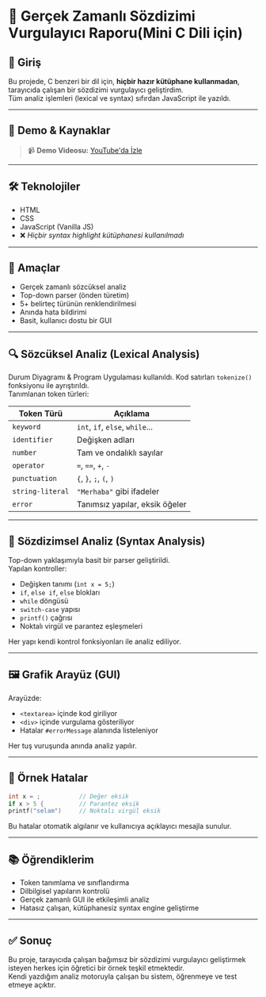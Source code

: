 
# 🎯 Gerçek Zamanlı Sözdizimi Vurgulayıcı Raporu(Mini C Dili için)

## 👋 Giriş

Bu projede, C benzeri bir dil için, **hiçbir hazır kütüphane kullanmadan**, tarayıcıda çalışan bir sözdizimi vurgulayıcı geliştirdim.  
Tüm analiz işlemleri (lexical ve syntax) sıfırdan JavaScript ile yazıldı.

---

## 🎥 Demo & Kaynaklar

> 📹 **Demo Videosu:** [YouTube'da İzle](https://youtu.be/dMZyoenbB8w)  


---

## 🛠️ Teknolojiler

- HTML
- CSS
- JavaScript (Vanilla JS)
- ❌ *Hiçbir syntax highlight kütüphanesi kullanılmadı*

---

## 🎯 Amaçlar

- Gerçek zamanlı sözcüksel analiz
- Top-down parser (önden türetim)
- 5+ belirteç türünün renklendirilmesi
- Anında hata bildirimi
- Basit, kullanıcı dostu bir GUI

---

## 🔍 Sözcüksel Analiz (Lexical Analysis)

Durum Diyagramı & Program Uygulaması kullanıldı.
Kod satırları `tokenize()` fonksiyonu ile ayrıştırıldı.  
Tanımlanan token türleri:

| Token Türü     | Açıklama                        |
|----------------|----------------------------------|
| `keyword`      | `int`, `if`, `else`, `while`... |
| `identifier`   | Değişken adları                  |
| `number`       | Tam ve ondalıklı sayılar         |
| `operator`     | `=`, `==`, `+`, `-`              |
| `punctuation`  | `{`, `}`, `;`, `(`, `)`          |
| `string-literal` | `"Merhaba"` gibi ifadeler     |
| `error`        | Tanımsız yapılar, eksik öğeler   |

---

## 🧠 Sözdizimsel Analiz (Syntax Analysis)

Top-down yaklaşımıyla basit bir parser geliştirildi.  
Yapılan kontroller:

- Değişken tanımı (`int x = 5;`)
- `if`, `else if`, `else` blokları
- `while` döngüsü
- `switch-case` yapısı
- `printf()` çağrısı
- Noktalı virgül ve parantez eşleşmeleri

Her yapı kendi kontrol fonksiyonları ile analiz ediliyor.

---

## 🖼️ Grafik Arayüz (GUI)

Arayüzde:

- `<textarea>` içinde kod giriliyor
- `<div>` içinde vurgulama gösteriliyor
- Hatalar `#errorMessage` alanında listeleniyor

Her tuş vuruşunda anında analiz yapılır.

---

## 🧪 Örnek Hatalar

```c
int x = ;           // Değer eksik
if x > 5 {          // Parantez eksik
printf("selam")     // Noktalı virgül eksik
```

Bu hatalar otomatik algılanır ve kullanıcıya açıklayıcı mesajla sunulur.

---



## 📚 Öğrendiklerim

- Token tanımlama ve sınıflandırma
- Dilbilgisel yapıların kontrolü
- Gerçek zamanlı GUI ile etkileşimli analiz
- Hatasız çalışan, kütüphanesiz syntax engine geliştirme

---

## ✅ Sonuç

Bu proje, tarayıcıda çalışan bağımsız bir sözdizimi vurgulayıcı geliştirmek isteyen herkes için öğretici bir örnek teşkil etmektedir.  
Kendi yazdığım analiz motoruyla çalışan bu sistem, öğrenmeye ve test etmeye açıktır.
